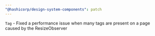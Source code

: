 ```yaml
---
"@hashicorp/design-system-components": patch
---
```


<!-- START components/tag -->
`Tag` - Fixed a performance issue when many tags are present on a page caused by the ResizeObserver
<!-- END -->
